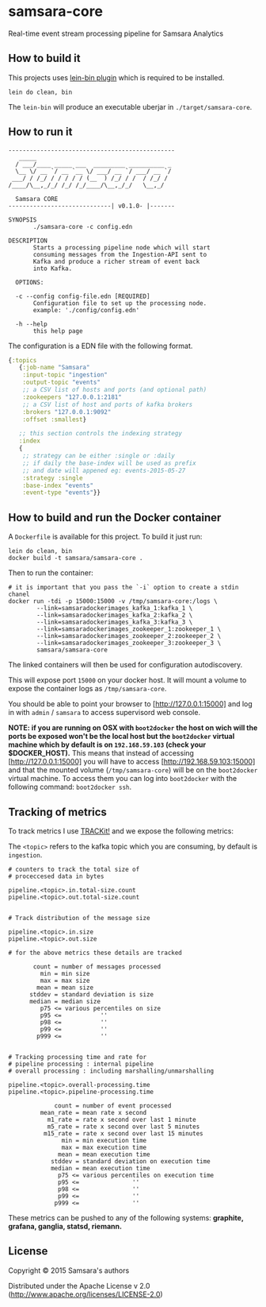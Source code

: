 # samsara-core

Real-time event stream processing pipeline for Samsara Analytics

## How to build it

This projects uses [lein-bin plugin](https://github.com/Raynes/lein-bin) which
is required to be installed.

```
lein do clean, bin
```

The `lein-bin` will produce an executable uberjar in `./target/samsara-core`.

## How to run it

```
-----------------------------------------------
   _____
  / ___/____ _____ ___  _________ __________ _
  \__ \/ __ `/ __ `__ \/ ___/ __ `/ ___/ __ `/
 ___/ / /_/ / / / / / (__  ) /_/ / /  / /_/ /
/____/\__,_/_/ /_/ /_/____/\__,_/_/   \__,_/

  Samsara CORE
-----------------------------| v0.1.0- |-------

SYNOPSIS
       ./samsara-core -c config.edn

DESCRIPTION
       Starts a processing pipeline node which will start
       consuming messages from the Ingestion-API sent to
       Kafka and produce a richer stream of event back
       into Kafka.

  OPTIONS:

  -c --config config-file.edn [REQUIRED]
       Configuration file to set up the processing node.
       example: './config/config.edn'

  -h --help
       this help page

```

The configuration is a EDN file with the following format.

```Clojure
{:topics
   {:job-name "Samsara"
    :input-topic "ingestion"
    :output-topic "events"
    ;; a CSV list of hosts and ports (and optional path)
    :zookeepers "127.0.0.1:2181"
    ;; a CSV list of host and ports of kafka brokers
    :brokers "127.0.0.1:9092"
    :offset :smallest}

   ;; this section controls the indexing strategy
   :index
   {
    ;; strategy can be either :single or :daily
    ;; if daily the base-index will be used as prefix
    ;; and date will appened eg: events-2015-05-27
    :strategy :single 
    :base-index "events"
    :event-type "events"}}
```

## How to build and run the Docker container

A `Dockerfile` is available for this project. To build it just run:

```
lein do clean, bin
docker build -t samsara/samsara-core .
```
Then to run the container:

```
# it is important that you pass the `-i` option to create a stdin chanel
docker run -tdi -p 15000:15000 -v /tmp/samsara-core:/logs \
        --link=samsaradockerimages_kafka_1:kafka_1 \
        --link=samsaradockerimages_kafka_2:kafka_2 \
        --link=samsaradockerimages_kafka_3:kafka_3 \
        --link=samsaradockerimages_zookeeper_1:zookeeper_1 \
        --link=samsaradockerimages_zookeeper_2:zookeeper_2 \
        --link=samsaradockerimages_zookeeper_3:zookeeper_3 \
        samsara/samsara-core
```

The linked containers will then be used for configuration autodiscovery.

This will expose port `15000` on your docker host. It will mount 
a volume to expose the container logs as `/tmp/samsara-core`.

You should be able to point your browser to [http://127.0.0.1:15000] and log in with
`admin` / `samsara` to access supervisord web console.

**NOTE: if you are running on OSX with `boot2docker` the host on wich will the ports be exposed
won't be the local host but the `boot2docker` virtual machine which by default is on
`192.168.59.103` (check your $DOCKER_HOST).** This means that instead of accessing 
[http://127.0.0.1:15000] you will have to access [http://192.168.59.103:15000] and
that the mounted volume (`/tmp/samsara-core`) will be on the `boot2docker` virtual machine.
To access them you can log into `boot2docker` with the following command: `boot2docker ssh`.


## Tracking of metrics

To track metrics I use [TRACKit!](https://github.com/samsara/trackit) and we expose the
following metrics:

The `<topic>` refers to the kafka topic which you are consuming, by default is `ingestion`.

```
# counters to track the total size of
# proceccesed data in bytes 

pipeline.<topic>.in.total-size.count             
pipeline.<topic>.out.total-size.count


# Track distribution of the message size

pipeline.<topic>.in.size
pipeline.<topic>.out.size

# for the above metrics these details are tracked

       count = number of messages processed
         min = min size
         max = max size
        mean = mean size
      stddev = standard deviation is size
      median = median size
         p75 <= various percentiles on size
         p95 <=           ''
         p98 <=           ''
         p99 <=           ''
        p999 <=           ''


# Tracking processing time and rate for
# pipeline processing : internal pipeline
# overall processing : including marshalling/unmarshalling

pipeline.<topic>.overall-processing.time
pipeline.<topic>.pipeline-processing.time

             count = number of event processed
         mean_rate = mean rate x second
           m1_rate = rate x second over last 1 minute
           m5_rate = rate x second over last 5 minutes
          m15_rate = rate x second over last 15 minutes
               min = min execution time
               max = max execution time
              mean = mean execution time
            stddev = standard deviation on execution time
            median = mean execution time
              p75 <= various percentiles on execution time
              p95 <=               ''
              p98 <=               ''
              p99 <=               ''
             p999 <=               ''
```

These metrics can be pushed to any of the following systems: **graphite, grafana, ganglia, statsd, riemann.**

## License

Copyright © 2015 Samsara's authors

Distributed under the Apache License v 2.0 (http://www.apache.org/licenses/LICENSE-2.0)
